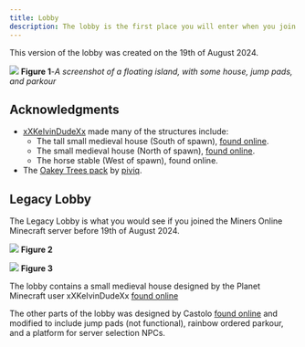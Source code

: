 ```yaml
---
title: Lobby
description: The lobby is the first place you will enter when you join the Miners Online Minecraft server
---
```


This version of the lobby was created on the 19th of August 2024.

![](/img/2024-08-19_17.24.38.png)
**Figure 1**-*A screenshot of a floating island, with some house, jump pads, and parkour*

## Acknowledgments

- [xXKeIvinDudeXx](https://www.planetminecraft.com/member/xxkeivindudexx/) made many of the structures include:
  - The tall small medieval house (South of spawn), [found online](https://www.planetminecraft.com/project/small-medieval-house-schematic-3576946/).
  - The small medieval house (North of spawn), [found online](https://www.planetminecraft.com/project/medium-medieval-house-whit-enterior-schematic/).
  - The horse stable (West of spawn), found online.
- The [Oakey Trees pack](https://www.planetminecraft.com/project/oakey-tree-set/) by [piviq](https://www.planetminecraft.com/member/piviq/).

## Legacy Lobby

The Legacy Lobby is what you would see if you joined the Miners Online Minecraft server before 19th of August 2024.

![](/img/2024-06-16_14.43.39.png)
**Figure 2**

![](/img/2024-06-16_15.01.40.png)
**Figure 3**

The lobby contains a small medieval house designed by the Planet Minecraft user xXKeIvinDudeXx [found online](https://www.planetminecraft.com/project/small-medieval-house-schematic-3576946/)

The other parts of the lobby was designed by Castolo [found online](https://www.planetminecraft.com/project/small-server-hub-lobby-free-download/) and modified to include jump pads (not functional), rainbow ordered parkour, and a platform for server selection NPCs.